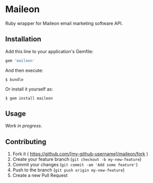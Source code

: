 # Maileon

Ruby wrapper for Maileon email marketing software API.

## Installation

Add this line to your application's Gemfile:

```ruby
gem 'maileon'
```

And then execute:

    $ bundle

Or install it yourself as:

    $ gem install maileon

## Usage

_Work in progress_.

## Contributing

1. Fork it ( https://github.com/[my-github-username]/maileon/fork )
2. Create your feature branch (`git checkout -b my-new-feature`)
3. Commit your changes (`git commit -am 'Add some feature'`)
4. Push to the branch (`git push origin my-new-feature`)
5. Create a new Pull Request